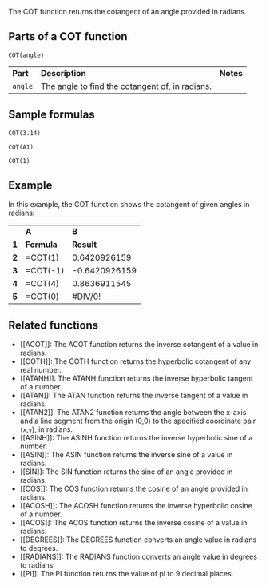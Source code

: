 The COT function returns the cotangent of an angle provided in radians.

Parts of a COT function
-----------------------

`COT(angle)`

|  |  |  |
| --- | --- | --- |
| **Part** | **Description** | **Notes** |
| `angle` | The angle to find the cotangent of, in radians. |  |

Sample formulas
---------------

`COT(3.14)`

`COT(A1)`

`COT(1)`

Example
-------

In this example, the COT function shows the cotangent of given angles in radians:

|  |  |  |
| --- | --- | --- |
|  | **A** | **B** |
| **1** | **Formula** | **Result** |
| **2** | =COT(1) | 0.6420926159 |
| **3** | =COT(-1) | -0.6420926159 |
| **4** | =COT(4) | 0.8636911545 |
| **5** | =COT(0) | #DIV/0! |

Related functions
-----------------

* [[ACOT]]: The ACOT function returns the inverse cotangent of a value in radians.
* [[COTH]]: The COTH function returns the hyperbolic cotangent of any real number.
* [[ATANH]]: The ATANH function returns the inverse hyperbolic tangent of a number.
* [[ATAN]]: The ATAN function returns the inverse tangent of a value in radians.
* [[ATAN2]]: The ATAN2 function returns the angle between the x-axis and a line segment from the origin (0,0) to the specified coordinate pair (`x`,`y`), in radians.
* [[ASINH]]: The ASINH function returns the inverse hyperbolic sine of a number.
* [[ASIN]]: The ASIN function returns the inverse sine of a value in radians.
* [[SIN]]: The SIN function returns the sine of an angle provided in radians.
* [[COS]]: The COS function returns the cosine of an angle provided in radians.
* [[ACOSH]]: The ACOSH function returns the inverse hyperbolic cosine of a number.
* [[ACOS]]: The ACOS function returns the inverse cosine of a value in radians.
* [[DEGREES]]: The DEGREES function converts an angle value in radians to degrees.
* [[RADIANS]]: The RADIANS function converts an angle value in degrees to radians.
* [[PI]]: The PI function returns the value of pi to 9 decimal places.